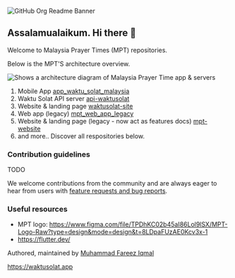 ![GitHub Org Readme Banner](https://github.com/user-attachments/assets/ca489893-5a6d-4a13-9247-91dff084b53d)

## Assalamualaikum. Hi there 👋

Welcome to Malaysia Prayer Times (MPT) repositories.

Below is the MPT'S architecture overview.

<picture>
  <source media="(prefers-color-scheme: dark)" srcset="https://github.com/user-attachments/assets/666dfbbd-dd78-4665-b8ce-4fd61429aa58">
  <source media="(prefers-color-scheme: light)" srcset="https://github.com/user-attachments/assets/bdcac7ac-6875-4347-9d27-274a2031a833">
  <img alt="Shows a architecture diagram of Malaysia Prayer Time app & servers" src="https://github.com/user-attachments/assets/bdcac7ac-6875-4347-9d27-274a2031a833">
</picture>

1. Mobile App [app_waktu_solat_malaysia](https://github.com/mptwaktusolat/app_waktu_solat_malaysia)
1. Waktu Solat API server [api-waktusolat](https://github.com/mptwaktusolat/api-waktusolat)
1. Website & landing page [waktusolat-site](https://github.com/mptwaktusolat/waktusolat-site)
1. Web app (legacy) [mpt_web_app_legacy](https://github.com/mptwaktusolat/mpt_web_app_legacy)
1. Website & landing page (legacy - now act as features docs) [mpt-website](https://github.com/mptwaktusolat/mpt-website)
1. and more.. Discover all respositories below.


### Contribution guidelines

TODO

We welcome contributions from the community and are always eager to hear from users with [feature requests and bug reports](https://github.com/mptwaktusolat/app_waktu_solat_malaysia/issues). 

### Useful resources 

* MPT logo: https://www.figma.com/file/TPDhKC02b45aI86Lol9lSX/MPT-Logo-Raw?type=design&mode=design&t=8LDpaFUzAE0Kcv3x-1
* https://flutter.dev/

Authored, maintained by [Muhammad Fareez Iqmal](https://iqfareez.com/)

https://waktusolat.app
